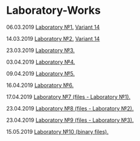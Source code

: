 # Laboratory-Works
06.03.2019 [Laboratory №1.](https://github.com/D-Tsivako/Laboratory-Works/tree/master/Tsivako.2019.LW1) [Variant 14](https://github.com/AnzhelikaKravchuk/2018-2019.MMF.BSU/tree/master/1%20course)

14.03.2019 [Laboratory №2.](https://github.com/D-Tsivako/Laboratory-Works/tree/master/Tsivako.2019.LW2) [Variant 14](https://github.com/AnzhelikaKravchuk/2018-2019.MMF.BSU/tree/master/1%20course)

23.03.2019 [Laboratory №3.](https://github.com/D-Tsivako/Laboratory-Works/tree/master/Tsivako.2019.LW3)

03.04.2019 [Laboratory №4.](https://github.com/D-Tsivako/Laboratory-Works/tree/master/Tsivako.2019.LW4)

09.04.2019 [Laboratory №5.](https://github.com/D-Tsivako/Laboratory-Works/tree/master/Tsivako.2019.LW5)

16.04.2019 [Laboratory №6.](https://github.com/D-Tsivako/Laboratory-Works/tree/master/Tsivako.2019.LW6)

17.04.2019 [Laboratory №7 (files - Laboratory №1).](https://github.com/D-Tsivako/Laboratory-Works/tree/master/Tsivako.2019.LW7)

23.04.2019 [Laboratory №8 (files - Laboratory №2).](https://github.com/D-Tsivako/Laboratory-Works/tree/master/Tsivako.2019.LW8)

23.04.2019 [Laboratory №9 (files - Laboratory №3).](https://github.com/D-Tsivako/Laboratory-Works/tree/master/Tsivako.2019.LW9)

15.05.2019 [Laboratory №10 (binary files).](https://github.com/D-Tsivako/Laboratory-Works/tree/master/Tsivako.2019.LW10)
